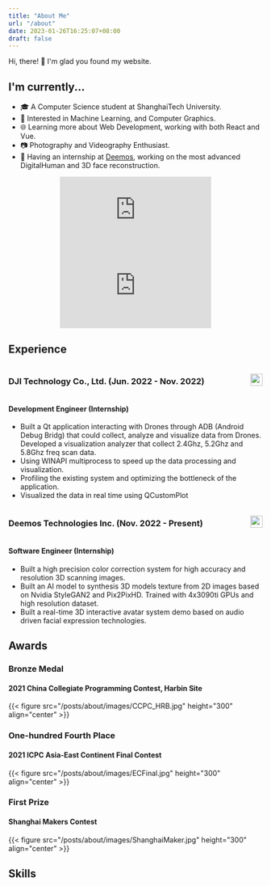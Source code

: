 ```yaml
---
title: "About Me"
url: "/about"
date: 2023-01-26T16:25:07+08:00
draft: false
---
```


Hi, there! 👋 I'm glad you found my website.

## I'm currently...

- 🎓 A Computer Science student at ShanghaiTech University.
- 🌱 Interested in Machine Learning, and Computer Graphics.
- 🌐 Learning more about Web Development, working with both React and Vue.
- 📷 Photography and Videography Enthusiast.
- 💼 Having an internship at [Deemos](https://deemos.com/), working on the most advanced DigitalHuman and 3D face reconstruction.


<div style="display:flex; justify-content: space-evenly; flex-wrap: wrap;">
<iframe
    src="https://github-readme-stats.vercel.app/api?username=clarivy&theme=transparent&show_icons=true&include_all_commits=true&role=OWNER,ORGANIZATION_MEMBER&count_private=true&line_height=29"
    style="border: 0;"
    >
</iframe>
<iframe
    src="https://github-readme-stats.vercel.app/api/top-langs/?username=clarivy&theme=transparent&layout=compact&langs_count=6&include_all_commits=true&role=OWNER,ORGANIZATION_MEMBER&include_orgs=true"
    style="border: 0;"
    >
</iframe>
</div>

## Experience

<div style="display:flex; justify-content: space-between;align-items: center;">
<h3>
DJI Technology Co., Ltd. (Jun. 2022 - Nov. 2022)
</h3>
<img src="/posts/about/images/dji.svg" style="height:24px;margin:0;">
</img>
</div>

#### Development Engineer (Internship)

- Built a Qt application interacting with Drones through ADB (Android Debug Bridg) that could collect, analyze and visualize data from Drones. Developed a visualization analyzer that collect 2.4Ghz, 5.2Ghz and 5.8Ghz freq scan data.
- Using WINAPI multiprocess to speed up the data processing and visualization.
- Profiling the existing system and optimizing the bottleneck of the application.
- Visualized the data in real time using QCustomPlot


<div style="display:flex; justify-content: space-between;align-items: center;">
<h3>
Deemos Technologies Inc. (Nov. 2022 - Present)
</h3>
<img src="/posts/about/images/deemos-dark.png" style="height:24px;margin:0;">
</img>
</div>

#### Software Engineer (Internship)

- Built a high precision color correction system for high accuracy and resolution 3D scanning images.
- Built an AI model to synthesis 3D models texture from 2D images based on Nvidia StyleGAN2 and Pix2PixHD. Trained with 4x3090ti GPUs and high resolution dataset.
- Built a real-time 3D interactive avatar system demo based on audio driven facial expression technologies.

## Awards

### Bronze Medal

#### 2021 China Collegiate Programming Contest, Harbin Site

{{< figure src="/posts/about/images/CCPC_HRB.jpg" height="300" align="center" >}}

### One-hundred Fourth Place

#### 2021 ICPC Asia-East Continent Final Contest

{{< figure src="/posts/about/images/ECFinal.jpg" height="300" align="center" >}}

### First Prize

#### Shanghai Makers Contest

{{< figure src="/posts/about/images/ShanghaiMaker.jpg" height="300" align="center" >}}

## Skills